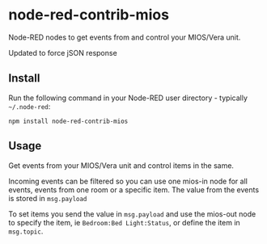 node-red-contrib-mios
=====================

Node-RED nodes to get events from and control your MIOS/Vera unit. 

Updated to force jSON response 

## Install

Run the following command in your Node-RED user directory - typically `~/.node-red`:

```
npm install node-red-contrib-mios
```


## Usage

Get events from your MIOS/Vera unit and control items in the same.

Incoming events can be filtered so you can use one mios-in node for all events, events from one room or a specific item. The value from the events is stored in `msg.payload`

To set items you send the value in `msg.payload` and use the mios-out node to specify the item, ie `Bedroom:Bed Light:Status`, or define the item in `msg.topic`.

